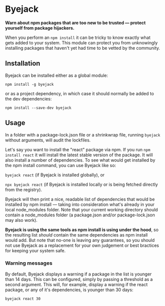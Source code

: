 # Byejack
**Warn about npm packages that are too new to be trusted — protect yourself from package hijackers.**

When you perform an `npm install` it can be tricky to know exactly what gets added to your system.
This module can protect you from unknowingly installing packages that haven't yet had time to be vetted by the community.

## Installation

Byejack can be installed either as a global module:

`npm install -g byejack`

or as a project dependency, in which case it should normally be added to the dev dependencies:

`npm install --save-dev byejack`

## Usage

In a folder with a package-lock.json file or a shrinkwrap file, running `byejack` without arguments, will audit the lockfiles.

Let's say you want to install the "react" package via npm. If you run `npm install react` it will install the latest stable version of the package. It will also install a number of dependencies. To see what would get installed by the npm install command, you can use Byejack like so:

`byejack react` (if Byejack is installed globally), or

`npx byejack react` (if Byejack is installed locally or is being fetched directly from the registry).

Byejack will then print a nice, readable list of dependencies that would be installed by npm install — taking into consideration what's already in your local node_modules folder. Note that your current working directory should contain a node_modules folder (a package.json and/or package-lock.json may also work).

**Byejack is using the same tools as npm install is using under the hood**, so the resulting list *should* contain the same dependencies as npm install would add. But note that no-one is leaving any guarantees, so you should not use Byejack as a replacement for your own judgement or best bractices for keeping your system safe.

### Warning messages
By default, Byejack displays a warning if a package in the list is younger than 14 days. This can be configured, simply by passing a threshold as a second argument. This will, for example, display a warning if the react package, or any of it's dependencies, is younger than 30 days:

`byejack react 30`


